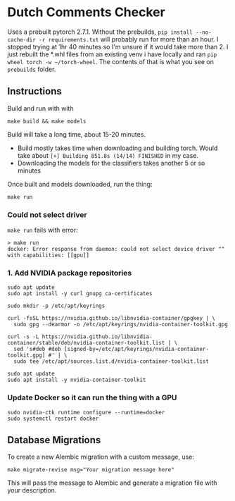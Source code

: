 # Dutch Comments Checker

Uses a prebuilt pytorch 2.7.1. 
Without the prebuilds, `pip install --no-cache-dir -r requirements.txt` will probably run for more than an hour. I stopped trying at 1hr 40 minutes so I'm unsure if it would take more than 2. I just rebuilt the *.whl files from an existing venv i have locally and ran `pip wheel torch -w ~/torch-wheel`. The contents of that is what you see on `prebuilds` folder.


## Instructions

Build and run with with
```
make build && make models
```

Build will take a long time, about 15-20 minutes.
- Build mostly takes time when downloading and building torch. Would take about `[+] Building 851.8s (14/14) FINISHED` in my case.
- Downloading the models for the classifiers takes another 5 or so minutes

Once built and models downloaded, run the thing:
```
make run
```


### Could not select driver

`make run` fails with error:

```
> make run
docker: Error response from daemon: could not select device driver "" with capabilities: [[gpu]]
```

### 1. Add NVIDIA package repositories
```
sudo apt update
sudo apt install -y curl gnupg ca-certificates
```

```
sudo mkdir -p /etc/apt/keyrings
```
```
curl -fsSL https://nvidia.github.io/libnvidia-container/gpgkey | \
  sudo gpg --dearmor -o /etc/apt/keyrings/nvidia-container-toolkit.gpg
```

```
curl -s -L https://nvidia.github.io/libnvidia-container/stable/deb/nvidia-container-toolkit.list | \
  sed 's#deb #deb [signed-by=/etc/apt/keyrings/nvidia-container-toolkit.gpg] #' | \
  sudo tee /etc/apt/sources.list.d/nvidia-container-toolkit.list
```

```
sudo apt update
sudo apt install -y nvidia-container-toolkit
```

### Update Docker so it can run the thing with a GPU

```
sudo nvidia-ctk runtime configure --runtime=docker
sudo systemctl restart docker
```

## Database Migrations

To create a new Alembic migration with a custom message, use:

```
make migrate-revise msg="Your migration message here"
```

This will pass the message to Alembic and generate a migration file with your description.

